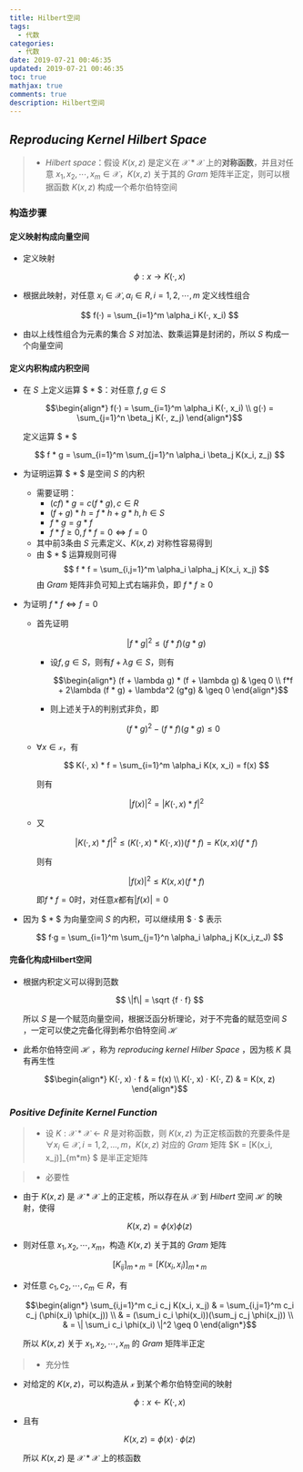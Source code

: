 ```yaml
---
title: Hilbert空间
tags:
  - 代数
categories:
  - 代数
date: 2019-07-21 00:46:35
updated: 2019-07-21 00:46:35
toc: true
mathjax: true
comments: true
description: Hilbert空间
---
```


##	*Reproducing Kernel Hilbert Space*

> - *Hilbert space*：假设 $K(x,z)$ 是定义在 $\mathcal{X * X}$ 上的**对称函数**，并且对任意 $x_1, x_2, \cdots, x_m \in \mathcal{X}$，$K(x,z)$ 关于其的 *Gram* 矩阵半正定，则可以根据函数 $K(x,z)$ 构成一个希尔伯特空间

###	构造步骤

####	定义映射构成向量空间

-	定义映射

	$$\phi: x \rightarrow K(·, x)$$

-	根据此映射，对任意 $x_i \in \mathcal{X}, \alpha_i \in R, i = 1,2,\cdots,m$ 定义线性组合

	$$
	f(·) = \sum_{i=1}^m \alpha_i K(·, x_i)
	$$

-	由以上线性组合为元素的集合 $S$ 对加法、数乘运算是封闭的，所以 $S$ 构成一个向量空间

####	定义内积构成内积空间

-	在 $S$ 上定义运算 $ * $：对任意 $f,g \in S$

	$$\begin{align*}
	f(·) = \sum_{i=1}^m \alpha_i K(·, x_i) \\
	g(·) = \sum_{j=1}^n \beta_j K(·, z_j)
	\end{align*}$$

	定义运算 $ * $

	$$
	f * g = \sum_{i=1}^m \sum_{j=1}^n \alpha_i \beta_j
		K(x_i, z_j)
	$$

-	为证明运算 $ * $ 是空间 $S$ 的内积
	-	需要证明：
		-	$(cf) * g = c(f * g), c \in R$
		-	$(f + g) * h = f * h + g * h, h \in S$
		-	$f * g = g * f$
		-	$f * f \geq 0, f * f = 0 \Leftrightarrow f = 0$
	-	其中前3条由 $S$ 元素定义、$K(x,z)$ 对称性容易得到
	-	由 $ * $ 运算规则可得
		$$
		f * f = \sum_{i,j=1}^m \alpha_i \alpha_j K(x_i, x_j)
		$$
		由 *Gram* 矩阵非负可知上式右端非负，即 $f * f \geq 0$

-	为证明 $f * f \Leftrightarrow f = 0$

	-	首先证明

		$$
		|f * g|^2 \leq (f * f)(g * g)
		$$

		-	设$f, g \in S$，则有$f + \lambda g \in S$，则有

			$$\begin{align*}
			(f + \lambda g) * (f + \lambda g) & \geq 0 \\
			f*f + 2\lambda (f * g) + \lambda^2 (g*g) & \geq 0
			\end{align*}$$

		-	则上述关于$\lambda$的判别式非负，即

			$$
			(f*g)^2 - (f*f)(g*g) \leq 0
			$$

	-	$\forall x \in \mathcal{x}$，有

		$$
		K(·, x) * f = \sum_{i=1}^m \alpha_i K(x, x_i) = f(x)
		$$

		则有

		$$
		|f(x)|^2 = |K(·, x) * f|^2
		$$

	-	又

		$$
		|K(·, x) * f|^2 \leq (K(·, x) * K(·, x))(f * f) = K(x, x)(f*f)
		$$

		则有

		$$
		|f(x)|^2 \leq K(x, x) (f * f)
		$$

		即$f * f = 0$时，对任意$x$都有$|f(x)| = 0$

-	因为 $ * $ 为向量空间 $S$ 的内积，可以继续用 $ · $ 表示

	$$
	f·g = \sum_{i=1}^m \sum_{j=1}^n \alpha_i \alpha_j K(x_i,z_J)
	$$

####	完备化构成Hilbert空间

-	根据内积定义可以得到范数

	$$
	\|f\| = \sqrt {f · f}
	$$

	所以 $S$ 是一个赋范向量空间，根据泛函分析理论，对于不完备的赋范空间 $S$ ，一定可以使之完备化得到希尔伯特空间 $\mathcal{H}$

-	此希尔伯特空间 $\mathcal{H}$ ，称为 *reproducing kernel Hilber Space* ，因为核 $K$ 具有再生性

	$$\begin{align*}
	K(·, x) · f & = f(x) \\
	K(·, x) · K(·, Z) & = K(x, z)
	\end{align*}$$

###	*Positive Definite Kernel Function*

> - 设 $K: \mathcal{X * X} \leftarrow R$ 是对称函数，则 $K(x,z)$ 为正定核函数的充要条件是 $\forall x_i \in \mathcal{X}, i=1,2,...,m$，$K(x,z)$ 对应的 *Gram* 矩阵 $K = [K(x_i, x_j)]_{m*m} $ 是半正定矩阵

> - 必要性

-	由于 $K(x,z)$ 是 $\mathcal{X * X}$ 上的正定核，所以存在从 $\mathcal{X}$ 到 *Hilbert* 空间 $\mathcal{H}$ 的映射，使得

	$$
	K(x,z) = \phi(x) \phi(z)
	$$

-	则对任意 $x_1, x_2, \cdots, x_m$，构造 $K(x,z)$ 关于其的 *Gram* 矩阵

	$$
	[K_{ij}]_{m*m} = [K(x_i, x_i)]_{m*m}
	$$

-	对任意 $c_1, c_2, \cdots, c_m \in R$，有

	$$\begin{align*}
	\sum_{i,j=1}^m c_i c_j K(x_i, x_j) & = \sum_{i,j=1}^m
		c_i c_j (\phi(x_i) \phi(x_j)) \\
	& = (\sum_i c_i \phi(x_i))(\sum_j c_j \phi(x_j)) \\
	& = \| \sum_i c_i \phi(x_i) \|^2 \geq 0
	\end{align*}$$

	所以 $K(x,z)$ 关于 $x_1, x_2, \cdots, x_m$ 的 *Gram* 矩阵半正定

> - 充分性

-	对给定的 $K(x,z)$，可以构造从 $\mathcal{x}$ 到某个希尔伯特空间的映射

	$$
	\phi: x \leftarrow K(·, x)
	$$

-	且有

	$$
	K(x,z) = \phi(x) · \phi(z)
	$$

	所以 $K(x,z)$ 是 $\mathcal{X * X}$ 上的核函数

